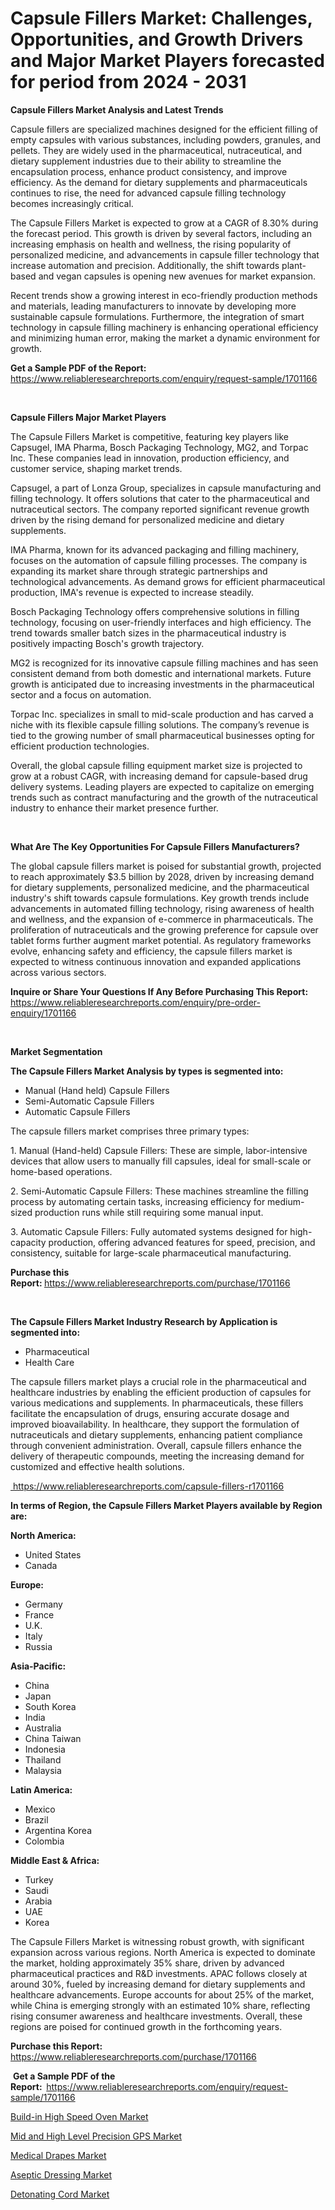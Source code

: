 <p><h1>Capsule Fillers Market: Challenges, Opportunities, and Growth Drivers and Major Market Players forecasted for period from 2024 - 2031</h1></p><p><strong>Capsule Fillers Market Analysis and Latest Trends</strong></p>
<p><p>Capsule fillers are specialized machines designed for the efficient filling of empty capsules with various substances, including powders, granules, and pellets. They are widely used in the pharmaceutical, nutraceutical, and dietary supplement industries due to their ability to streamline the encapsulation process, enhance product consistency, and improve efficiency. As the demand for dietary supplements and pharmaceuticals continues to rise, the need for advanced capsule filling technology becomes increasingly critical.</p><p>The Capsule Fillers Market is expected to grow at a CAGR of 8.30% during the forecast period. This growth is driven by several factors, including an increasing emphasis on health and wellness, the rising popularity of personalized medicine, and advancements in capsule filler technology that increase automation and precision. Additionally, the shift towards plant-based and vegan capsules is opening new avenues for market expansion. </p><p>Recent trends show a growing interest in eco-friendly production methods and materials, leading manufacturers to innovate by developing more sustainable capsule formulations. Furthermore, the integration of smart technology in capsule filling machinery is enhancing operational efficiency and minimizing human error, making the market a dynamic environment for growth.</p></p>
<p><strong>Get a Sample PDF of the Report:&nbsp;</strong> <a href="https://www.reliableresearchreports.com/enquiry/request-sample/1701166?utm_campaign=40&utm_medium=2&utm_source=Github&utm_content=ia&utm_term=07112024&utm_id=capsule-fillers">https://www.reliableresearchreports.com/enquiry/request-sample/1701166</a></p>
<p>&nbsp;</p>
<p><strong>Capsule Fillers Major Market Players</strong></p>
<p><p>The Capsule Fillers Market is competitive, featuring key players like Capsugel, IMA Pharma, Bosch Packaging Technology, MG2, and Torpac Inc. These companies lead in innovation, production efficiency, and customer service, shaping market trends.</p><p>Capsugel, a part of Lonza Group, specializes in capsule manufacturing and filling technology. It offers solutions that cater to the pharmaceutical and nutraceutical sectors. The company reported significant revenue growth driven by the rising demand for personalized medicine and dietary supplements. </p><p>IMA Pharma, known for its advanced packaging and filling machinery, focuses on the automation of capsule filling processes. The company is expanding its market share through strategic partnerships and technological advancements. As demand grows for efficient pharmaceutical production, IMA's revenue is expected to increase steadily.</p><p>Bosch Packaging Technology offers comprehensive solutions in filling technology, focusing on user-friendly interfaces and high efficiency. The trend towards smaller batch sizes in the pharmaceutical industry is positively impacting Bosch's growth trajectory.</p><p>MG2 is recognized for its innovative capsule filling machines and has seen consistent demand from both domestic and international markets. Future growth is anticipated due to increasing investments in the pharmaceutical sector and a focus on automation.</p><p>Torpac Inc. specializes in small to mid-scale production and has carved a niche with its flexible capsule filling solutions. The company’s revenue is tied to the growing number of small pharmaceutical businesses opting for efficient production technologies.</p><p>Overall, the global capsule filling equipment market size is projected to grow at a robust CAGR, with increasing demand for capsule-based drug delivery systems. Leading players are expected to capitalize on emerging trends such as contract manufacturing and the growth of the nutraceutical industry to enhance their market presence further.</p></p>
<p>&nbsp;</p>
<p><strong>What Are The Key Opportunities For Capsule Fillers Manufacturers?</strong></p>
<p><p>The global capsule fillers market is poised for substantial growth, projected to reach approximately $3.5 billion by 2028, driven by increasing demand for dietary supplements, personalized medicine, and the pharmaceutical industry's shift towards capsule formulations. Key growth trends include advancements in automated filling technology, rising awareness of health and wellness, and the expansion of e-commerce in pharmaceuticals. The proliferation of nutraceuticals and the growing preference for capsule over tablet forms further augment market potential. As regulatory frameworks evolve, enhancing safety and efficiency, the capsule fillers market is expected to witness continuous innovation and expanded applications across various sectors.</p></p>
<p><strong>Inquire or Share Your Questions If Any Before Purchasing This Report:</strong> <a href="https://www.reliableresearchreports.com/enquiry/pre-order-enquiry/1701166?utm_campaign=40&utm_medium=2&utm_source=Github&utm_content=ia&utm_term=07112024&utm_id=capsule-fillers">https://www.reliableresearchreports.com/enquiry/pre-order-enquiry/1701166</a></p>
<p>&nbsp;</p>
<p><strong>Market Segmentation</strong></p>
<p><strong>The Capsule Fillers Market Analysis by types is segmented into:</strong></p>
<p><ul><li>Manual (Hand held) Capsule Fillers</li><li>Semi-Automatic Capsule Fillers</li><li>Automatic Capsule Fillers</li></ul></p>
<p><p>The capsule fillers market comprises three primary types: </p><p>1. Manual (Hand-held) Capsule Fillers: These are simple, labor-intensive devices that allow users to manually fill capsules, ideal for small-scale or home-based operations. </p><p>2. Semi-Automatic Capsule Fillers: These machines streamline the filling process by automating certain tasks, increasing efficiency for medium-sized production runs while still requiring some manual input. </p><p>3. Automatic Capsule Fillers: Fully automated systems designed for high-capacity production, offering advanced features for speed, precision, and consistency, suitable for large-scale pharmaceutical manufacturing.</p></p>
<p><strong>Purchase this Report:&nbsp;</strong><a href="https://www.reliableresearchreports.com/purchase/1701166?utm_campaign=40&utm_medium=2&utm_source=Github&utm_content=ia&utm_term=07112024&utm_id=capsule-fillers">https://www.reliableresearchreports.com/purchase/1701166</a></p>
<p>&nbsp;</p>
<p><strong>The Capsule Fillers Market Industry Research by Application is segmented into:</strong></p>
<p><ul><li>Pharmaceutical</li><li>Health Care</li></ul></p>
<p><p>The capsule fillers market plays a crucial role in the pharmaceutical and healthcare industries by enabling the efficient production of capsules for various medications and supplements. In pharmaceuticals, these fillers facilitate the encapsulation of drugs, ensuring accurate dosage and improved bioavailability. In healthcare, they support the formulation of nutraceuticals and dietary supplements, enhancing patient compliance through convenient administration. Overall, capsule fillers enhance the delivery of therapeutic compounds, meeting the increasing demand for customized and effective health solutions.</p></p>
<p><a href="https://www.reliableresearchreports.com/capsule-fillers-r1701166?utm_campaign=40&utm_medium=2&utm_source=Github&utm_content=ia&utm_term=07112024&utm_id=capsule-fillers">&nbsp;https://www.reliableresearchreports.com/capsule-fillers-r1701166</a></p>
<p><strong>In terms of Region, the Capsule Fillers Market Players available by Region are:</strong></p>
<p>
    <p> <strong> North America: </strong>
        <ul>
            <li>United States</li>
            <li>Canada</li>
        </ul>
        </p> 
    <p> <strong> Europe: </strong>
        <ul>
            <li>Germany</li>
            <li>France</li>
            <li>U.K.</li>
            <li>Italy</li>
            <li>Russia</li>
        </ul>
        </p> 
    <p> <strong> Asia-Pacific: </strong>
        <ul>
            <li>China</li>
            <li>Japan</li>
            <li>South Korea</li>
            <li>India</li>
            <li>Australia</li>
            <li>China Taiwan</li>
            <li>Indonesia</li>
            <li>Thailand</li>
            <li>Malaysia</li>
        </ul>
        </p> 
    <p> <strong> Latin America: </strong>
        <ul>
            <li>Mexico</li>
            <li>Brazil</li>
            <li>Argentina Korea</li>
            <li>Colombia</li>
        </ul>
        </p> 
    <p> <strong> Middle East & Africa: </strong>
        <ul>
            <li>Turkey</li>
            <li>Saudi</li>
            <li>Arabia</li>
            <li>UAE</li>
            <li>Korea</li>
        </ul>
    </p>
    </p>
<p><p>The Capsule Fillers Market is witnessing robust growth, with significant expansion across various regions. North America is expected to dominate the market, holding approximately 35% share, driven by advanced pharmaceutical practices and R&D investments. APAC follows closely at around 30%, fueled by increasing demand for dietary supplements and healthcare advancements. Europe accounts for about 25% of the market, while China is emerging strongly with an estimated 10% share, reflecting rising consumer awareness and healthcare investments. Overall, these regions are poised for continued growth in the forthcoming years.</p></p>
<p><strong>Purchase this Report: </strong><a href="https://www.reliableresearchreports.com/purchase/1701166?utm_campaign=40&utm_medium=2&utm_source=Github&utm_content=ia&utm_term=07112024&utm_id=capsule-fillers">https://www.reliableresearchreports.com/purchase/1701166</a></p>
<p>&nbsp;<strong>Get a Sample PDF of the Report:&nbsp;&nbsp;</strong><a href="https://www.reliableresearchreports.com/enquiry/request-sample/1701166?utm_campaign=40&utm_medium=2&utm_source=Github&utm_content=ia&utm_term=07112024&utm_id=capsule-fillers">https://www.reliableresearchreports.com/enquiry/request-sample/1701166</a></p>
<p><strong></strong></p>
<p><p><a href="https://www.linkedin.com/pulse/build-in-high-speed-oven-market-research-report-forecast-growth-1siue?utm_campaign=40&utm_medium=2&utm_source=Github&utm_content=ia&utm_term=07112024&utm_id=capsule-fillers">Build-in High Speed Oven Market</a></p><p><a href="https://www.linkedin.com/pulse/mid-high-level-precision-gps-market-size-share-analysis-growth-tsite?utm_campaign=40&utm_medium=2&utm_source=Github&utm_content=ia&utm_term=07112024&utm_id=capsule-fillers">Mid and High Level Precision GPS Market</a></p><p><a href="https://issuu.com/reportprime-2/docs/medical-drapes-market-size-2030.ppt_35afd634ea507d?utm_campaign=40&utm_medium=2&utm_source=Github&utm_content=ia&utm_term=07112024&utm_id=capsule-fillers">Medical Drapes Market</a></p><p><a href="https://issuu.com/reportprime-2/docs/aseptic-dressing-market-size-2030.p_7d533e88bd70a9?utm_campaign=40&utm_medium=2&utm_source=Github&utm_content=ia&utm_term=07112024&utm_id=capsule-fillers">Aseptic Dressing Market</a></p><p><a href="https://github.com/KejsiLoshi121/Market-Research-Report-List-1/blob/main/detonating-cord-market.md?utm_campaign=40&utm_medium=2&utm_source=Github&utm_content=ia&utm_term=07112024&utm_id=capsule-fillers">Detonating Cord Market</a></p></p>